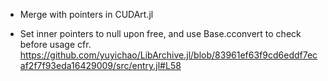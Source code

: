 * Merge with pointers in CUDArt.jl

* Set inner pointers to null upon free, and use Base.cconvert to check before usage
  cfr. https://github.com/yuyichao/LibArchive.jl/blob/83961ef63f9cd6eddf7ecaf2f7f93eda16429009/src/entry.jl#L58